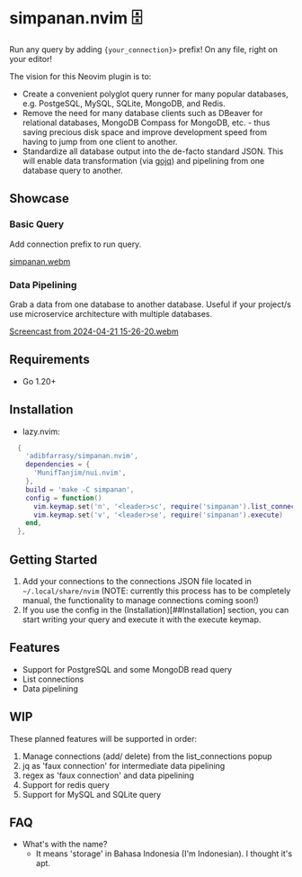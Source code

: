 # simpanan.nvim 🗄️
Run any query by adding `{your_connection}>` prefix! 
On any file, right on your editor!

The vision for this Neovim plugin is to:
- Create a convenient polyglot query runner for many popular databases, e.g. 
  PostgeSQL, MySQL, SQLite, MongoDB, and Redis.
- Remove the need for many database clients such as DBeaver for relational
  databases, MongoDB Compass for MongoDB, etc. - thus saving precious disk space
  and improve development speed from having to jump from one client to another.
- Standardize all database output into the de-facto standard JSON. This will
  enable data transformation (via [gojq](https://github.com/itchyny/gojq)) and pipelining from one database query to another.

## Showcase
### Basic Query
Add connection prefix to run query.

[simpanan.webm](https://github.com/adibfarrasy/simpanan.nvim/assets/28698955/f758b82b-b9d7-493d-8425-e64cfe2d952f)

### Data Pipelining
Grab a data from one database to another database. Useful if your project/s use microservice architecture with multiple databases.

[Screencast from 2024-04-21 15-26-20.webm](https://github.com/adibfarrasy/simpanan.nvim/assets/28698955/b5cd46e2-54bf-4bdd-9822-a8eee938f3a6)


## Requirements
- Go 1.20+

## Installation
- lazy.nvim:
```lua
  {
    'adibfarrasy/simpanan.nvim',
    dependencies = {
      'MunifTanjim/nui.nvim',
    },
    build = 'make -C simpanan',
    config = function()
      vim.keymap.set('n', '<leader>sc', require('simpanan').list_connections)
      vim.keymap.set('v', '<leader>se', require('simpanan').execute)
    end,
  },
```

## Getting Started
1. Add your connections to the connections JSON file located in
   `~/.local/share/nvim` (NOTE: currently this process has to be completely
   manual, the functionality to manage connections coming soon!)
2. If you use the config in the (Installation)[##Installation] section, you can
   start writing your query and execute it with the execute keymap.

## Features
- Support for PostgreSQL and some MongoDB read query
- List connections
- Data pipelining

## WIP
These planned features will be supported in order:
1. Manage connections (add/ delete) from the list_connections popup
2. jq as 'faux connection' for intermediate data pipelining
3. regex as 'faux connection' and data pipelining
4. Support for redis query
5. Support for MySQL and SQLite query

## FAQ
- What's with the name?
    - It means 'storage' in Bahasa Indonesia (I'm Indonesian). I thought it's apt.
